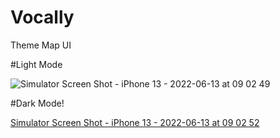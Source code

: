 # Vocally
Theme Map UI

#Light Mode

![Simulator Screen Shot - iPhone 13 - 2022-06-13 at 09 02 49](https://user-images.githubusercontent.com/38675554/173274656-456473dd-8a85-4b71-be8f-7efeb1b66ae0.png)

#Dark Mode!

[Simulator Screen Shot - iPhone 13 - 2022-06-13 at 09 02 52](https://user-images.githubusercontent.com/38675554/173274661-49f4c624-93ed-42fd-a1cf-61dfeb56d9bf.png)

